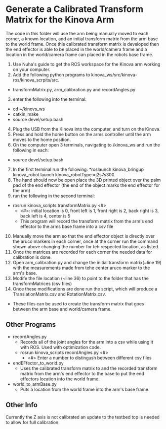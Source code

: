 # Generate a Calibrated Transform Matrix for the Kinova Arm

The code in this folder will use the arm being manually moved to each corner, a known location, and an initial transform matrix from the arm base to the world frame.
Once this calibrated transform matrix is developed then the end effector is able to be placed in the world/camera frame and a location in the world/camera frame can
placed in the robots base frame.

1. Use Nuha's guide to get the ROS workspace for the Kinova arm working on your computer.
2. Add the following python programs to kinova_ws/src/kinova-ros/kinova_scrpits/src.
* transformMatrix.py, arm_calibration.py and recordAngles.py
3. enter the following into the terminal:
* cd ~/kinovs_ws
* catkin_make
* source devel/setup.bash
4. Plug the USB from the Kinova into the computer, and turn on the Kinova.
5. Press and hold the home button on the arms controller until the arm moves to the home position.
6. On the computer open 3 terminals, navigating to /kinova_ws and run the following in each:
* source devel/setup.bash
7. In the first terminal run the following:
*roslaunch kinova_bringup kinova_robot.launch kinova_robotType:=j2s7s300
8. The hand should now be open place the 3D printed object over the palm pad of the end effector (the end of the object marks the end effector for the arm)
9.  run the following in the second terminal:
* rosrun kinova_scripts transformMatrix.py <#>
  * <#>: initial location is 0, front left is 1, front right is 2, back right is 3, back left is 4, center is 5
  * This program will record the transform matrix from the arm's end effector to the arms base frame into a csv file
10. Manually move the arm so that the end effector object is directly over the aruco markers in each corner, once at the corner run the command shown above changing
the number for teh respected location, as listed.
11. Once the matrices are recorded for each corner the needed data for calibration is done.
12. Open arm_calibration.py and change the initial transform matrix(~line 19) with the measurements made from tehe center aruco marker to the arm's base.
13. Modife the file location (~line 36) to point to the folder that has the transformMatrices (csv files)
14. Once these modifications are done run the script, which will produce a TranslationMatrix.csv and RotationMatrix.csv.
* These files can be used to create the transform matrix that goes between the arm base and world/camera frame.



## Other Programs

* recordAngles.py
  * Records all of the joint angles for the arm into a csv while using it with ROS. Used with optimization code.
  * rosrun kinova_scripts recordAngles.py <#>
    * <#> Enter a number to distingush between different csv files
* endEFfector_to_world.py
  * Uses the calibrated transform matrix to and the recorded transform matrix from the arm's end effector to the base to put the 
  end effectors location into the world frame.
* world_to_armBase.py
  * Puts a location from the world frame into the arm's base frame.
  
## Other Info

Currently the Z axis is not calibrated an update to the testbed top is needed to allow for full calibration.
